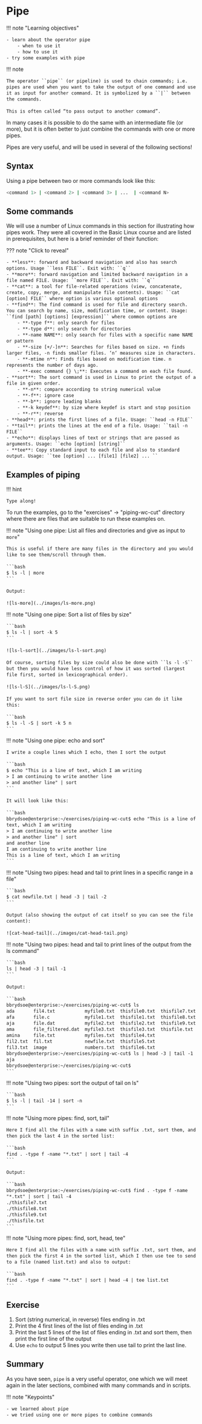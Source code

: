 <!-- markdownlint-disable MD013 --><!-- Let's break the 80 characters per line -->
<!-- markdownlint-disable MD009 --><!-- Let's stop checking for trailing spaces -->
# Pipe

!!! note "Learning objectives"

    - learn about the operator pipe
        - when to use it
        - how to use it
    - try some examples with pipe

!!! note

    The operator ``pipe`` (or pipeline) is used to chain commands; i.e. pipes are used when you want to take the output of one command and use it as input for another command. It is symbolized by a ``|`` between the commands.

    This is often called “to pass output to another command”.

In many cases it is possible to do the same with an intermediate file (or more), but it is often better to just combine the commands with one or more pipes.

Pipes are very useful, and will be used in several of the following sections!

## Syntax

Using a pipe between two or more commands look like this:

```bash
<command 1> | <command 2> | <command 3> | ...  | <command N>
```

## Some commands

We will use a number of Linux commands in this section for illustrating how pipes work. They were all covered in the Basic Linux course and are listed in prerequisites, but here is a brief reminder of their function:

??? note "Click to reveal"

    - **less**: forward and backward navigation and also has search options. Usage ``less FILE``. Exit with: ``q``
    - **more**: forward navigation and limited backward navigation in a file named FILE. Usage: ``more FILE``. Exit with: ``q``
    - **cat**: a tool for file-related operations (view, concatenate, create, copy, merge, and manipulate file contents). Usage: ``cat [option] FILE`` where option is various optional options
    - **find**: The find command is used for file and directory search. You can search by name, size, modification time, or content. Usage: ``find [path] [options] [expression]`` where common options are
        - **-type f**: only search for files
        - **-type d**: only search for directories
        - **-name NAME**: only search for files with a specific name NAME or pattern
        - **-size [+/-]n**: Searches for files based on size. +n finds larger files, -n finds smaller files. ‘n‘ measures size in characters.
        - **-mtime n**: Finds files based on modification time. n represents the number of days ago.
        - **-exec command {} \;**: Executes a command on each file found.
    - **sort**: The sort command is used in Linux to print the output of a file in given order.
        - **-n**: compare according to string numerical value
        - **-f**: ignore case
        - **-b**: ignore leading blanks
        - **-k keydef**: by size where keydef is start and stop position
        - **-r**: reverse
    - **head**: prints the first lines of a file. Usage: ``head -n FILE``
    - **tail**: prints the lines at the end of a file. Usage: ``tail -n FILE``
    - **echo**: displays lines of text or strings that are passed as arguments. Usage: ``echo [option] [string]``
    - **tee**: Copy standard input to each file and also to standard output. Usage: ``tee [option] ... [file1] [file2] ... ``

## Examples of piping

!!! hint

    Type along!

To run the examples, go to the "exercises" -> "piping-wc-cut" directory where there are files that are suitable to run these examples on.

!!! note "Using one pipe: List all files and directories and give as input to `more`"

    This is useful if there are many files in the directory and you would like to see them/scroll through them.

    ```bash
    $ ls -l | more
    ```

    Output:

    ![ls-more](../images/ls-more.png)


!!! note "Using one pipe: Sort a list of files by size"

    ```bash
    $ ls -l | sort -k 5
    ```

    ![ls-l-sort](../images/ls-l-sort.png)

    Of course, sorting files by size could also be done with ``ls -l -S`` but then you would have less control of how it was sorted (largest file first, sorted in lexicographical order).

    ![ls-l-S](../images/ls-l-S.png)

    If you want to sort file size in reverse order you can do it like this:

    ```bash
    $ ls -l -S | sort -k 5 n
    ```

!!! note "Using one pipe: echo and sort"

    I write a couple lines which I echo, then I sort the output

    ```bash
    $ echo "This is a line of text, which I am writing
    > I am continuing to write another line
    > and another line" | sort
    ```

    It will look like this:

    ```bash
    bbrydsoe@enterprise:~/exercises/piping-wc-cut$ echo "This is a line of text, which I am writing
    > I am continuing to write another line
    > and another line" | sort
    and another line
    I am continuing to write another line
    This is a line of text, which I am writing
    ```

!!! note "Using two pipes: head and tail to print lines in a specific range in a file"

    ```bash
    $ cat newfile.txt | head -3 | tail -2
    ```

    Output (also showing the output of cat itself so you can see the file content):

    ![cat-head-tail](../images/cat-head-tail.png)

!!! note "Using two pipes: head and tail to print lines of the output from the ls command"

    ```bash
    ls | head -3 | tail -1
    ```

    Output:

    ```bash
    bbrydsoe@enterprise:~/exercises/piping-wc-cut$ ls
    ada       fil4.txt           myfile0.txt  thisfile0.txt  thisfile7.txt
    afa       file.c             myfile1.txt  thisfile1.txt  thisfile8.txt
    aja       file.dat           myfile2.txt  thisfile2.txt  thisfile9.txt
    ama       file_filtered.dat  myfile3.txt  thisfile3.txt  thisfile.txt
    amina     file.txt           myfiles.txt  thisfile4.txt
    fil2.txt  fil.txt            newfile.txt  thisfile5.txt
    fil3.txt  image              numbers.txt  thisfile6.txt
    bbrydsoe@enterprise:~/exercises/piping-wc-cut$ ls | head -3 | tail -1
    aja
    bbrydsoe@enterprise:~/exercises/piping-wc-cut$
    ```

!!! note "Using two pipes: sort the output of tail on ls"

    ```bash
    $ ls -l | tail -14 | sort -n
    ```

!!! note "Using more pipes: find, sort, tail"

    Here I find all the files with a name with suffix .txt, sort them, and then pick the last 4 in the sorted list:

    ```bash
    find . -type f -name "*.txt" | sort | tail -4
    ```

    Output:

    ```bash
    bbrydsoe@enterprise:~/exercises/piping-wc-cut$ find . -type f -name "*.txt" | sort | tail -4
    ./thisfile7.txt
    ./thisfile8.txt
    ./thisfile9.txt
    ./thisfile.txt
    ```

!!! note "Using more pipes: find, sort, head, tee"

    Here I find all the files with a name with suffix .txt, sort them, and then pick the first 4 in the sorted list, which I then use tee to send to a file (named list.txt) and also to output:

    ```bash
    find . -type f -name "*.txt" | sort | head -4 | tee list.txt
    ```

## Exercise

1. Sort (string numerical, in reverse) files ending in .txt
2. Print the 4 first lines of the list of files ending in .txt
3. Print the last 5 lines of the list of files ending in .txt and sort them, then print the first line of the output
4. Use ``echo`` to output 5 lines you write then use tail to print the last line.

## Summary

As you have seen, ``pipe`` is a very useful operator, one which we will meet again in the later sections, combined with many commands and in scripts.

!!! note "Keypoints"

    - we learned about pipe
    - we tried using one or more pipes to combine commands

